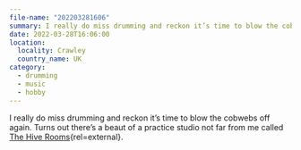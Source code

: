 ```yaml
---
file-name: "202203281606"
summary: I really do miss drumming and reckon it’s time to blow the cobwebs off again.
date: 2022-03-28T16:06:00
location:
  locality: Crawley
  country_name: UK
category:
  - drumming
  - music
  - hobby
---
```


I really do miss drumming and reckon it’s time to blow the cobwebs off again. Turns out there’s a beaut of a practice studio not far from me called [The Hive Rooms](https://www.thehiverooms.com/){rel=external}.
